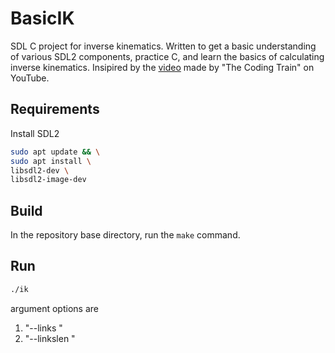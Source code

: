 # BasicIK
SDL C project for inverse kinematics.
Written to get a basic understanding of various SDL2 components, practice C, and learn the basics of calculating inverse kinematics.
Insipired by the [video](https://www.youtube.com/watch?v=hbgDqyy8bIw&ab_channel=TheCodingTrain) made by "The Coding Train" on YouTube.
## Requirements
Install SDL2  
```bash
sudo apt update && \
sudo apt install \
libsdl2-dev \
libsdl2-image-dev
```
## Build
In the repository base directory, run the `make` command.

## Run
```bash
./ik
```
argument options are
1. "--links <number of links>"
2. "--linkslen <pixel length of links>"
